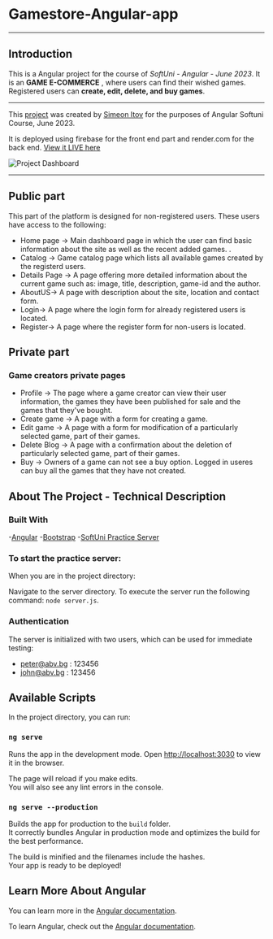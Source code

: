 # Gamestore-Angular-app

---

## Introduction

This is a Angular project for the course of _SoftUni - Angular - June 2023_. It is an **GAME E-COMMERCE** , where users can find their wished games. Registered users can **create, edit, delete, and buy games**.

---


This [project](https://github.com/s-itov/Gamestore-Angular-app.git) was created by [Simeon Itov](https://github.com/s-itov) for the purposes of Angular Softuni Course, June 2023.

It is deployed using firebase for the front end part and render.com for the back end. [View it LIVE here](https://gamestoreolx-73a85.web.app/)

![Project Dashboard](https://i.ibb.co/3sbfYQk/Screenshot-2023-08-09-114441.png)

---

## Public part

This part of the platform is designed for non-registered users. These users have access to the following:

* Home page -> 
Main dashboard page in which the user can find basic information about the site as well as the recent added games. .
* Catalog -> 
Game catalog page which lists all available games created by the registerd users.
* Details Page -> 
A page offering more detailed information about the current game such as: image, title, description, game-id and the author.
* AboutUS-> 
A page with description about the site, location and contact form.
* Login-> 
A page where the login form for already registered users is located.
* Register-> 
A page where the register form for non-users is located.

## Private part

### Game creators private pages

* Profile -> 
The page where a game creator can view their user information, the games they have been published for sale and the games that they've bought.
* Create game -> 
A page with a form for creating a game.
* Edit game -> 
A page with a form for modification of a particularly selected game, part of their games.
* Delete Blog -> 
A page with a confirmation about the deletion of particularly selected game, part of their games.
* Buy -> 
Owners of a game can not see a buy option. 
Logged in useres can buy all the games that they have not created.

## About The Project - Technical Description

### Built With

-[Angular](https://angular.io/)
-[Bootstrap](https://getbootstrap.com/)
-[SoftUni Practice Server](https://github.com/softuni-practice-server/softuni-practice-server)

### To start the practice server:

When you are in the project directory:

Navigate to the server directory. To execute the server run the following command:  `node server.js`.

### Authentication

The server is initialized with two users, which can be used for immediate testing:
* peter@abv.bg : 123456
* john@abv.bg : 123456

## Available Scripts

In the project directory, you can run:

### `ng serve`

Runs the app in the development mode.
Open [http://localhost:3030](http://localhost:3030) to view it in the browser.

The page will reload if you make edits.\
You will also see any lint errors in the console.

### `ng serve --production`

Builds the app for production to the `build` folder.\
It correctly bundles Angular in production mode and optimizes the build for the best performance.

The build is minified and the filenames include the hashes.\
Your app is ready to be deployed!

## Learn More About Angular

You can learn more in the [Angular documentation](https://angular.io).

To learn Angular, check out the [Angular documentation](https://angular.io/docs).
